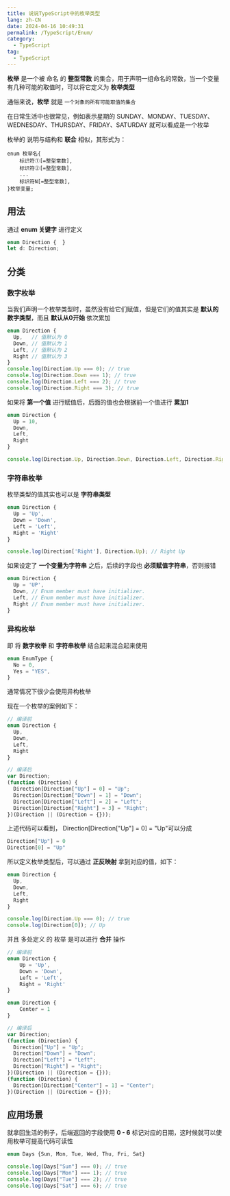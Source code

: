 ```yaml
---
title: 说说TypeScript中的枚举类型
lang: zh-CN
date: 2024-04-16 10:49:31
permalink: /TypeScript/Enum/
category:
  - TypeScript
tag:
  - TypeScript
---
```


**枚举** 是一个被 命名 的 **整型常数** 的集合，用于声明一组命名的常数，当一个变量有几种可能的取值时，可以将它定义为 **枚举类型**

通俗来说，**枚举** 就是 `一个对象的所有可能取值的集合`

在日常生活中也很常见，例如表示星期的 SUNDAY、MONDAY、TUESDAY、WEDNESDAY、THURSDAY、FRIDAY、SATURDAY 就可以看成是一个枚举

枚举的 说明与结构和 **联合** 相似，其形式为：

```
enum 枚举名{
    标识符①[=整型常数],
    标识符②[=整型常数],
    ...
    标识符N[=整型常数],
}枚举变量;
```

## 用法

通过 **enum 关键字** 进行定义

```typescript
enum Direction {  }
let d: Direction;
```

## 分类

### 数字枚举

当我们声明一个枚举类型时，虽然没有给它们赋值，但是它们的值其实是 **默认的数字类型**，而且 **默认从0开始** 依次累加

```typescript
enum Direction {
  Up,   // 值默认为 0
  Down, // 值默认为 1
  Left, // 值默认为 2
  Right // 值默认为 3
}
console.log(Direction.Up === 0); // true
console.log(Direction.Down === 1); // true
console.log(Direction.Left === 2); // true
console.log(Direction.Right === 3); // true
```

如果将 **第一个值** 进行赋值后，后面的值也会根据前一个值进行 **累加1**

```typescript
enum Direction {
  Up = 10,
  Down,
  Left,
  Right
}

console.log(Direction.Up, Direction.Down, Direction.Left, Direction.Right); // 10 11 12 13
```

### 字符串枚举

枚举类型的值其实也可以是 **字符串类型**

```typescript
enum Direction {
  Up = 'Up',
  Down = 'Down',
  Left = 'Left',
  Right = 'Right'
}

console.log(Direction['Right'], Direction.Up); // Right Up
```

如果设定了 **一个变量为字符串** 之后，后续的字段也 **必须赋值字符串**，否则报错

```typescript
enum Direction {
  Up = 'UP',
  Down, // Enum member must have initializer.
  Left, // Enum member must have initializer.
  Right // Enum member must have initializer.
}
```

### 异构枚举

即 将 **数字枚举** 和 **字符串枚举** 结合起来混合起来使用

```typescript
enum EnumType {
  No = 0,
  Yes = "YES",
}
```

通常情况下很少会使用异构枚举

现在一个枚举的案例如下：

```typescript
// 编译前
enum Direction {
  Up,
  Down,
  Left,
  Right
}

// 编译后
var Direction;
(function (Direction) {
  Direction[Direction["Up"] = 0] = "Up";
  Direction[Direction["Down"] = 1] = "Down";
  Direction[Direction["Left"] = 2] = "Left";
  Direction[Direction["Right"] = 3] = "Right";
})(Direction || (Direction = {}));
```

上述代码可以看到， Direction[Direction["Up"] = 0] = "Up"可以分成

```typescript
Direction["Up"] = 0
Direction[0] = "Up"
```

所以定义枚举类型后，可以通过 **正反映射** 拿到对应的值，如下：

```typescript
enum Direction {
  Up,
  Down,
  Left,
  Right
}

console.log(Direction.Up === 0); // true
console.log(Direction[0]); // Up
```

并且 多处定义 的 枚举 是可以进行 **合并** 操作

```typescript
// 编译前
enum Direction {
    Up = 'Up',
    Down = 'Down',
    Left = 'Left',
    Right = 'Right'
}

enum Direction {
    Center = 1
}

// 编译后
var Direction;
(function (Direction) {
  Direction["Up"] = "Up";
  Direction["Down"] = "Down";
  Direction["Left"] = "Left";
  Direction["Right"] = "Right";
})(Direction || (Direction = {}));
(function (Direction) {
  Direction[Direction["Center"] = 1] = "Center";
})(Direction || (Direction = {}));
```

## 应用场景

就拿回生活的例子，后端返回的字段使用 **0 - 6** 标记对应的日期，这时候就可以使用枚举可提高代码可读性

```typescript
enum Days {Sun, Mon, Tue, Wed, Thu, Fri, Sat}

console.log(Days["Sun"] === 0); // true
console.log(Days["Mon"] === 1); // true
console.log(Days["Tue"] === 2); // true
console.log(Days["Sat"] === 6); // true
```
